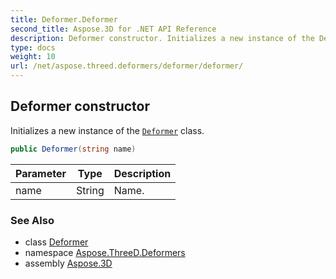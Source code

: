```yaml
---
title: Deformer.Deformer
second_title: Aspose.3D for .NET API Reference
description: Deformer constructor. Initializes a new instance of the Deformer class
type: docs
weight: 10
url: /net/aspose.threed.deformers/deformer/deformer/
---
```

## Deformer constructor

Initializes a new instance of the [`Deformer`](../) class.

```csharp
public Deformer(string name)
```

| Parameter | Type | Description |
| --- | --- | --- |
| name | String | Name. |

### See Also

* class [Deformer](../)
* namespace [Aspose.ThreeD.Deformers](../../deformer/)
* assembly [Aspose.3D](../../../)


